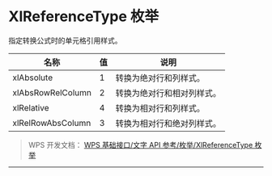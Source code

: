# XlReferenceType 枚举

指定转换公式时的单元格引用样式。

| 名称              | 值  | 说明                       |
|-------------------|-----|----------------------------|
| xlAbsolute        | 1   | 转换为绝对行和列样式。     |
| xlAbsRowRelColumn | 2   | 转换为绝对行和相对列样式。 |
| xlRelative        | 4   | 转换为相对行和列样式。     |
| xlRelRowAbsColumn | 3   | 转换为相对行和绝对列样式。 |

> WPS 开发文档： [WPS 基础接口/文字 API 参考/枚举/XlReferenceType 枚举](https://qn.cache.wpscdn.cn/encs/doc/office_v19/topics/WPS%20%E5%9F%BA%E7%A1%80%E6%8E%A5%E5%8F%A3/%E6%96%87%E5%AD%97%20API%20%E5%8F%82%E8%80%83/%E6%9E%9A%E4%B8%BE/XlReferenceType%20%E6%9E%9A%E4%B8%BE.html)

------------------------------------------------------------------------
